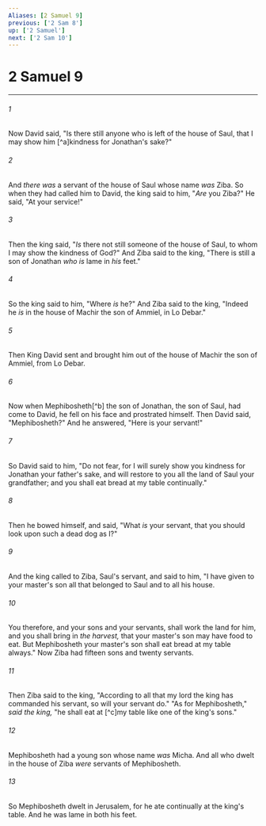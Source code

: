 ```yaml
---
Aliases: [2 Samuel 9]
previous: ['2 Sam 8']
up: ['2 Samuel']
next: ['2 Sam 10']
---
```

# 2 Samuel 9

***


###### 1 
Now David said, "Is there still anyone who is left of the house of Saul, that I may show him [^a]kindness for Jonathan's sake?" 

###### 2 
And _there was_ a servant of the house of Saul whose name _was_ Ziba. So when they had called him to David, the king said to him, "_Are_ you Ziba?" He said, "At your service!" 

###### 3 
Then the king said, "_Is_ there not still someone of the house of Saul, to whom I may show the kindness of God?" And Ziba said to the king, "There is still a son of Jonathan _who is_ lame in _his_ feet." 

###### 4 
So the king said to him, "Where _is_ he?" And Ziba said to the king, "Indeed he _is_ in the house of Machir the son of Ammiel, in Lo Debar." 

###### 5 
Then King David sent and brought him out of the house of Machir the son of Ammiel, from Lo Debar. 

###### 6 
Now when Mephibosheth[^b] the son of Jonathan, the son of Saul, had come to David, he fell on his face and prostrated himself. Then David said, "Mephibosheth?" And he answered, "Here is your servant!" 

###### 7 
So David said to him, "Do not fear, for I will surely show you kindness for Jonathan your father's sake, and will restore to you all the land of Saul your grandfather; and you shall eat bread at my table continually." 

###### 8 
Then he bowed himself, and said, "What _is_ your servant, that you should look upon such a dead dog as I?" 

###### 9 
And the king called to Ziba, Saul's servant, and said to him, "I have given to your master's son all that belonged to Saul and to all his house. 

###### 10 
You therefore, and your sons and your servants, shall work the land for him, and you shall bring in _the harvest,_ that your master's son may have food to eat. But Mephibosheth your master's son shall eat bread at my table always." Now Ziba had fifteen sons and twenty servants. 

###### 11 
Then Ziba said to the king, "According to all that my lord the king has commanded his servant, so will your servant do." "As for Mephibosheth," _said the king,_ "he shall eat at [^c]my table like one of the king's sons." 

###### 12 
Mephibosheth had a young son whose name _was_ Micha. And all who dwelt in the house of Ziba _were_ servants of Mephibosheth. 

###### 13 
So Mephibosheth dwelt in Jerusalem, for he ate continually at the king's table. And he was lame in both his feet.
